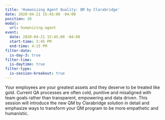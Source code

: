 ```yaml
---
title: 'Humanizing Agent Quality: QM by Clarabridge'
date: 2020-04-21 15:45:00 -04:00
position: 26
modal:
  url: humanizing-agent
event:
  date: 2020-04-21 15:45:00 -04:00
  start-time: 3:45 PM
  end-time: 4:15 PM
filter-date:
  is-day-3: true
filter-time:
  is-daytime: true
filter-type:
  is-session-breakout: true
---
```


Your employees are your greatest assets and they deserve to be treated like gold. Current QA processes are often cold, punitive and misaligned with team goals rather than transparent, empowering and data driven. This session will introduce the new QM by Clarabridge solution in detail and emphasize ways to transform your QM program to be more empathetic and humanistic.